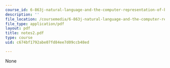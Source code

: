 ```yaml
---
course_id: 6-863j-natural-language-and-the-computer-representation-of-knowledge-spring-2003
description: ''
file_location: /coursemedia/6-863j-natural-language-and-the-computer-representation-of-knowledge-spring-2003/c674bf1792abe07fd84ee7d09ccb48ed_notes2.pdf
file_type: application/pdf
layout: pdf
title: notes2.pdf
type: course
uid: c674bf1792abe07fd84ee7d09ccb48ed

---
```

None